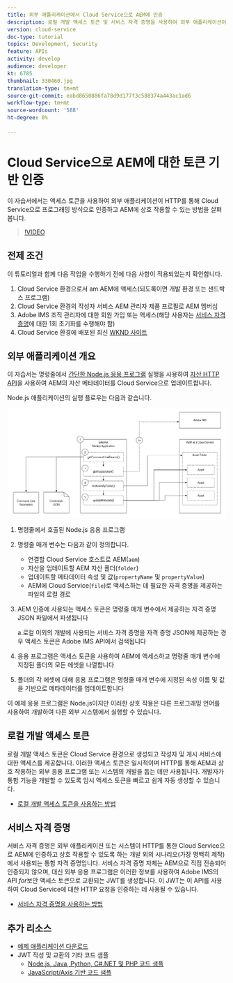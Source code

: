 ```yaml
---
title: 외부 애플리케이션에서 Cloud Service으로 AEM에 인증
description: 로컬 개발 액세스 토큰 및 서비스 자격 증명을 사용하여 외부 애플리케이션이 HTTP를 통해 Cloud Service으로 AEM을 프로그래밍 방식으로 인증하고 인터랙션하는 방법을 살펴봅니다.
version: cloud-service
doc-type: tutorial
topics: Development, Security
feature: APIs
activity: develop
audience: developer
kt: 6785
thumbnail: 330460.jpg
translation-type: tm+mt
source-git-commit: eabd8650886fa78d9d177f3c588374a443ac1ad6
workflow-type: tm+mt
source-wordcount: '588'
ht-degree: 0%

---
```



# Cloud Service으로 AEM에 대한 토큰 기반 인증

이 자습서에서는 액세스 토큰을 사용하여 외부 애플리케이션이 HTTP를 통해 Cloud Service으로 프로그래밍 방식으로 인증하고 AEM에 상호 작용할 수 있는 방법을 살펴봅니다.

>[!VIDEO](https://video.tv.adobe.com/v/330460/?quality=12&learn=on)

## 전제 조건

이 튜토리얼과 함께 다음 작업을 수행하기 전에 다음 사항이 적용되었는지 확인합니다.

1. Cloud Service 환경으로서 am AEM에 액세스(되도록이면 개발 환경 또는 샌드박스 프로그램)
1. Cloud Service 환경의 작성자 서비스 AEM 관리자 제품 프로필로 AEM 멤버십
1. Adobe IMS 조직 관리자에 대한 회원 가입 또는 액세스(해당 사용자는 [서비스 자격 증명](./service-credentials.md)에 대한 1회 초기화를 수행해야 함)
1. Cloud Service 환경에 배포된 최신 [WKND 사이트](https://github.com/adobe/aem-guides-wknd)

## 외부 애플리케이션 개요

이 자습서는 명령줄에서 [간단한 Node.js 응용 프로그램](./assets/aem-guides_token-authentication-external-application.zip) 실행을 사용하여 [자산 HTTP API](https://experienceleague.adobe.com/docs/experience-manager-cloud-service/assets/admin/mac-api-assets.html)을 사용하여 AEM의 자산 메타데이터를 Cloud Service으로 업데이트합니다.

Node.js 애플리케이션의 실행 플로우는 다음과 같습니다.

![외부 애플리케이션](./assets/overview/external-application.png)

1. 명령줄에서 호출된 Node.js 응용 프로그램
1. 명령줄 매개 변수는 다음과 같이 정의합니다.
   + 연결할 Cloud Service 호스트로 AEM(`aem`)
   + 자산을 업데이트할 AEM 자산 폴더(`folder`)
   + 업데이트할 메타데이터 속성 및 값(`propertyName` 및 `propertyValue`)
   + AEM에 Cloud Service(`file`)로 액세스하는 데 필요한 자격 증명을 제공하는 파일의 로컬 경로
1. AEM 인증에 사용되는 액세스 토큰은 명령줄 매개 변수에서 제공하는 자격 증명 JSON 파일에서 파생됩니다

   a.로컬 이외의 개발에 사용되는 서비스 자격 증명을 자격 증명 JSON에 제공하는 경우 액세스 토큰은 Adobe IMS API에서 검색됩니다
1. 응용 프로그램은 액세스 토큰을 사용하여 AEM에 액세스하고 명령줄 매개 변수에 지정된 폴더의 모든 에셋을 나열합니다
1. 폴더의 각 에셋에 대해 응용 프로그램은 명령줄 매개 변수에 지정된 속성 이름 및 값을 기반으로 메타데이터를 업데이트합니다

이 예제 응용 프로그램은 Node.js이지만 이러한 상호 작용은 다른 프로그래밍 언어를 사용하여 개발하여 다른 외부 시스템에서 실행할 수 있습니다.

## 로컬 개발 액세스 토큰

로컬 개발 액세스 토큰은 Cloud Service 환경으로 생성되고 작성자 및 게시 서비스에 대한 액세스를 제공합니다.  이러한 액세스 토큰은 일시적이며 HTTP를 통해 AEM과 상호 작용하는 외부 응용 프로그램 또는 시스템의 개발을 돕는 데만 사용됩니다. 개발자가 통합 기능을 개발할 수 있도록 임시 액세스 토큰을 빠르고 쉽게 자동 생성할 수 있습니다.

+ [로컬 개발 액세스 토큰을 사용하는 방법](./local-development-access-token.md)

## 서비스 자격 증명

서비스 자격 증명은 외부 애플리케이션 또는 시스템이 HTTP를 통한 Cloud Service으로 AEM에 인증하고 상호 작용할 수 있도록 하는 개발 외의 시나리오(가장 명백히 제작)에서 사용되는 통합 자격 증명입니다. 서비스 자격 증명 자체는 AEM으로 직접 전송되어 인증되지 않으며, 대신 외부 응용 프로그램은 이러한 정보를 사용하여 Adobe IMS의 API _for_&#x200B;보안 액세스 토큰으로 교환되는 JWT를 생성합니다. 이 JWT는 이 API를 사용하여 Cloud Service에 대한 HTTP 요청을 인증하는 데 사용될 수 있습니다.

+ [서비스 자격 증명을 사용하는 방법](./service-credentials.md)

## 추가 리소스

+ [예제 애플리케이션 다운로드](./assets/aem-guides_token-authentication-external-application.zip)
+ JWT 작성 및 교환의 기타 코드 샘플
   + [Node.js, Java, Python, C#.NET 및 PHP 코드 샘플](https://www.adobe.io/authentication/auth-methods.html#!AdobeDocs/adobeio-auth/master/JWT/samples/samples.md)
   + [JavaScript/Axis 기반 코드 샘플](https://github.com/adobe/aemcs-api-client-lib)
